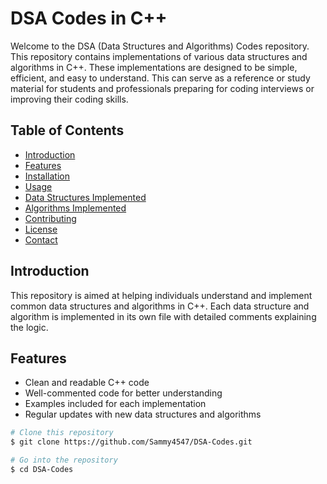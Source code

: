 # DSA Codes in C++

Welcome to the DSA (Data Structures and Algorithms) Codes repository. This repository contains implementations of various data structures and algorithms in C++. These implementations are designed to be simple, efficient, and easy to understand. This can serve as a reference or study material for students and professionals preparing for coding interviews or improving their coding skills.

## Table of Contents

- [Introduction](#introduction)
- [Features](#features)
- [Installation](#installation)
- [Usage](#usage)
- [Data Structures Implemented](#data-structures-implemented)
- [Algorithms Implemented](#algorithms-implemented)
- [Contributing](#contributing)
- [License](#license)
- [Contact](#contact)

## Introduction

This repository is aimed at helping individuals understand and implement common data structures and algorithms in C++. Each data structure and algorithm is implemented in its own file with detailed comments explaining the logic.

## Features

- Clean and readable C++ code
- Well-commented code for better understanding
- Examples included for each implementation
- Regular updates with new data structures and algorithms



```bash
# Clone this repository
$ git clone https://github.com/Sammy4547/DSA-Codes.git

# Go into the repository
$ cd DSA-Codes
